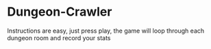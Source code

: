 # Dungeon-Crawler
Instructions are easy, just press play, the game will loop through each dungeon room and record your stats
